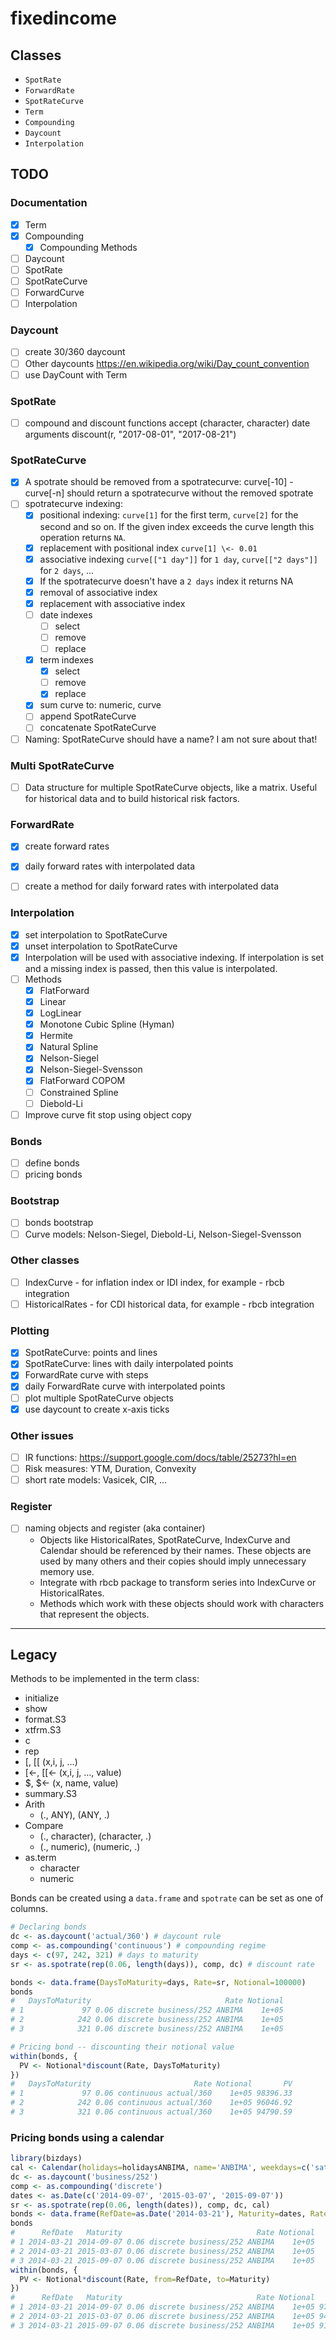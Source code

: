 
# fixedincome

## Classes

- `SpotRate`
- `ForwardRate`
- `SpotRateCurve`
- `Term`
- `Compounding`
- `Daycount`
- `Interpolation`

## TODO

### Documentation

- [x] Term
- [x] Compounding
  - [x] Compounding Methods
- [ ] Daycount
- [ ] SpotRate
- [ ] SpotRateCurve
- [ ] ForwardCurve
- [ ] Interpolation

### Daycount

- [ ] create 30/360 daycount
- [ ] Other daycounts <https://en.wikipedia.org/wiki/Day_count_convention>
- [ ] use DayCount with Term

### SpotRate

- [ ] compound and discount functions accept (character, character)
      date arguments discount(r, "2017-08-01", "2017-08-21")

### SpotRateCurve

- [x] A spotrate should be removed from a spotratecurve: curve[-10] - curve[-n]
    should return a spotratecurve without the removed spotrate
- [ ] spotratecurve indexing:
    - [x] positional indexing: `curve[1]` for the first term, `curve[2]` for the second and so on.
    If the given index exceeds the curve length this operation returns `NA`.
    - [x] replacement with positional index `curve[1] \<- 0.01`
    - [x] associative indexing `curve[["1 day"]]` for `1 day`, `curve[["2 days"]]` for `2 days`, ...
    - [x] If the spotratecurve doesn't have a `2 days` index it returns NA
    - [x] removal of associative index
    - [x] replacement with associative index
    - [ ] date indexes
      - [ ] select
      - [ ] remove
      - [ ] replace
    - [x] term indexes
      - [x] select
      - [ ] remove
      - [x] replace
    - [x] sum curve to: numeric, curve
    - [ ] append SpotRateCurve
    - [ ] concatenate SpotRateCurve
- [ ] Naming: SpotRateCurve should have a name? I am not sure about that!

### Multi SpotRateCurve

- [ ] Data structure for multiple SpotRateCurve objects, like a matrix.
      Useful for historical data and to build historical risk factors.

### ForwardRate

- [x] create forward rates
- [x] daily forward rates with interpolated data
- [ ] create a method for daily forward rates with interpolated data


### Interpolation

- [x] set interpolation to SpotRateCurve
- [x] unset interpolation to SpotRateCurve
- [x] Interpolation will be used with associative indexing.
      If interpolation is set and a missing index is passed, then this value is interpolated.
- [ ] Methods
    - [x] FlatForward
    - [x] Linear
    - [x] LogLinear
    - [x] Monotone Cubic Spline (Hyman)
    - [x] Hermite
    - [x] Natural Spline
    - [x] Nelson-Siegel
    - [x] Nelson-Siegel-Svensson
    - [x] FlatForward COPOM
    - [ ] Constrained Spline
    - [ ] Diebold-Li
- [ ] Improve curve fit stop using object copy

### Bonds

- [ ] define bonds
- [ ] pricing bonds

### Bootstrap

- [ ] bonds bootstrap
- [ ] Curve models: Nelson-Siegel, Diebold-Li, Nelson-Siegel-Svensson

### Other classes

- [ ] IndexCurve - for inflation index or IDI index, for example - rbcb integration
- [ ] HistoricalRates - for CDI historical data, for example - rbcb integration

### Plotting

- [x] SpotRateCurve: points and lines
- [x] SpotRateCurve: lines with daily interpolated points
- [x] ForwardRate curve with steps
- [x] daily ForwardRate curve with interpolated points
- [ ] plot multiple SpotRateCurve objects
- [x] use daycount to create x-axis ticks

### Other issues

- [ ] IR functions: <https://support.google.com/docs/table/25273?hl=en>
- [ ] Risk measures: YTM, Duration, Convexity
- [ ] short rate models: Vasicek, CIR, ...

### Register

- [ ] naming objects and register (aka container)
    - Objects like HistoricalRates, SpotRateCurve, IndexCurve and Calendar should be referenced by their names.
      These objects are used by many others and their copies should imply unnecessary memory use.
    - Integrate with rbcb package to transform series into IndexCurve or HistoricalRates.
    - Methods which work with these objects should work with characters that represent the objects.

---

## Legacy

Methods to be implemented in the term class:

-   initialize
-   show
-   format.S3
-   xtfrm.S3
-   c
-   rep
-   [, [[ (x,i, j, ...)
-   [\<-, [[\<- (x,i, j, ..., value)
-   \$, \$\<- (x, name, value)
-   summary.S3
-   Arith
    -   (., ANY), (ANY, .)
-   Compare
    -   (., character), (character, .)
    -   (., numeric), (numeric, .)
-   as.term
    -   character
    -   numeric

Bonds can be created using a `data.frame` and `spotrate` can be set as
one of columns.

```r
# Declaring bonds
dc <- as.daycount('actual/360') # daycount rule
comp <- as.compounding('continuous') # compounding regime
days <- c(97, 242, 321) # days to maturity
sr <- as.spotrate(rep(0.06, length(days)), comp, dc) # discount rate

bonds <- data.frame(DaysToMaturity=days, Rate=sr, Notional=100000)
bonds
#   DaysToMaturity                              Rate Notional
# 1             97 0.06 discrete business/252 ANBIMA    1e+05
# 2            242 0.06 discrete business/252 ANBIMA    1e+05
# 3            321 0.06 discrete business/252 ANBIMA    1e+05

# Pricing bond -- discounting their notional value
within(bonds, {
  PV <- Notional*discount(Rate, DaysToMaturity)
})
#   DaysToMaturity                       Rate Notional       PV
# 1             97 0.06 continuous actual/360    1e+05 98396.33
# 2            242 0.06 continuous actual/360    1e+05 96046.92
# 3            321 0.06 continuous actual/360    1e+05 94790.59
```

### Pricing bonds using a calendar

```r
library(bizdays)
cal <- Calendar(holidays=holidaysANBIMA, name='ANBIMA', weekdays=c('saturday', 'sunday'))
dc <- as.daycount('business/252')
comp <- as.compounding('discrete')
dates <- as.Date(c('2014-09-07', '2015-03-07', '2015-09-07'))
sr <- as.spotrate(rep(0.06, length(dates)), comp, dc, cal)
bonds <- data.frame(RefDate=as.Date('2014-03-21'), Maturity=dates, Rate=sr, Notional=100000)
bonds
#      RefDate   Maturity                              Rate Notional
# 1 2014-03-21 2014-09-07 0.06 discrete business/252 ANBIMA    1e+05
# 2 2014-03-21 2015-03-07 0.06 discrete business/252 ANBIMA    1e+05
# 3 2014-03-21 2015-09-07 0.06 discrete business/252 ANBIMA    1e+05
within(bonds, {
  PV <- Notional*discount(Rate, from=RefDate, to=Maturity)
})
#      RefDate   Maturity                              Rate Notional       PV
# 1 2014-03-21 2014-09-07 0.06 discrete business/252 ANBIMA    1e+05 97353.43
# 2 2014-03-21 2015-03-07 0.06 discrete business/252 ANBIMA    1e+05 94558.01
# 3 2014-03-21 2015-09-07 0.06 discrete business/252 ANBIMA    1e+05 91842.86
```
